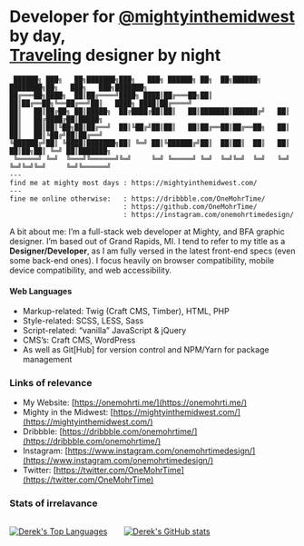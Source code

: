 # Developer for [@mightyinthemidwest](https://github.com/mightyinthemidwest/) by day,<br/>[Traveling](https://onemohrti.me/travel/) designer by night

```
 ██████╗ ███╗   ██╗███████╗███╗   ███╗ ██████╗ ██╗  ██╗██████╗ ████████╗██╗   ███╗   ███╗███████╗
██╔═══██╗████╗  ██║██╔════╝████╗ ████║██╔═══██╗██║  ██║██╔══██╗╚══██╔══╝██║   ████╗ ████║██╔════╝
██║   ██║██╔██╗ ██║█████╗  ██╔████╔██║██║   ██║███████║██████╔╝   ██║   ██║   ██╔████╔██║█████╗
██║   ██║██║╚██╗██║██╔══╝  ██║╚██╔╝██║██║   ██║██╔══██║██╔══██╗   ██║   ██║   ██║╚██╔╝██║██╔══╝
╚██████╔╝██║ ╚████║███████╗██║ ╚═╝ ██║╚██████╔╝██║  ██║██║  ██║   ██║   ██║██╗██║ ╚═╝ ██║███████╗
 ╚═════╝ ╚═╝  ╚═══╝╚══════╝╚═╝     ╚═╝ ╚═════╝ ╚═╝  ╚═╝╚═╝  ╚═╝   ╚═╝   ╚═╝╚═╝╚═╝     ╚═╝╚══════╝
---
find me at mighty most days : https://mightyinthemidwest.com/
---
fine me online otherwise:   : https://dribbble.com/OneMohrTime/
                            : https://github.com/OneMohrTime/
                            : https://instagram.com/onemohrtimedesign/
```

A bit about me: I’m a full-stack web developer at Mighty, and BFA graphic designer. I’m based out of Grand Rapids, MI. I tend to refer to my title as a **Designer/Developer**, as I am fully versed in the latest front-end specs (even some back-end ones). I focus heavily on browser compatibility, mobile device compatibility, and web accessibility.

#### Web Languages

- Markup-related: Twig (Craft CMS, Timber), HTML, PHP
- Style-related: SCSS, LESS, Sass
- Script-related: “vanilla” JavaScript & jQuery
- CMS’s: Craft CMS, WordPress
- As well as Git[Hub] for version control and NPM/Yarn for package management

### Links of relevance

- My Website: [https://onemohrti.me/](https://onemohrti.me/)
- Mighty in the Midwest: [https://mightyinthemidwest.com/](https://mightyinthemidwest.com/)
- Dribbble: [https://dribbble.com/onemohrtime/](https://dribbble.com/onemohrtime/)
- Instagram: [https://www.instagram.com/onemohrtimedesign/](https://www.instagram.com/onemohrtimedesign/)
- Twitter: [https://twitter.com/OneMohrTime](https://twitter.com/OneMohrTime)

### Stats of irrelavance

<div style="display: flex; justify-content: space-between; width: 100%;">
   <div style="flex: 0 1 40%; display: flex;">

   [![Derek's Top Languages](https://github-readme-stats.vercel.app/api/top-langs/?username=onemohrtime)](https://github.com/onemohrtime/github-readme-stats)

   </div>
   <div style="flex: 0 1 60%; display: flex;">

   [![Derek's GitHub stats](https://github-readme-stats.vercel.app/api?username=onemohrtime)](https://github.com/onemohrtime/github-readme-stats)

   </div>
</div>
